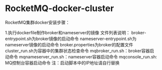 # RocketMQ-docker-cluster
RocketMQ集群docker安装步骤：

1.执行dockerfile制作broker和nameserver的镜像
文件列表说明：
broker-entrypoint.sh为broker镜像的启动命令
nameserver-entrypoint.sh为nameserver镜像的启动命令
broker.properties为broker的配置文件
cluster_run.sh为容器中的集群状态检查命令
mqbroker_run.sh：broker容器启动命令
mqnameserver_run.sh：nameserver容器启动命令
mqconsole_run.sh: MQ控制台容器启动命令
 注：启动脚本中的IP地址请自行替换

